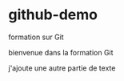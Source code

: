 # github-demo
formation sur Git

bienvenue dans la formation Git

j'ajoute une autre partie de texte
